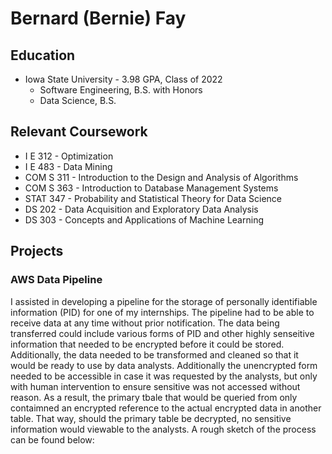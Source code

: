 # Bernard (Bernie) Fay

## Education
* Iowa State University - 3.98 GPA, Class of 2022
    * Software Engineering, B.S. with Honors
    * Data Science, B.S.

## Relevant Coursework
* I E 312 - Optimization
* I E 483 - Data Mining
* COM S 311 - Introduction to the Design and Analysis of Algorithms
* COM S 363 - Introduction to Database Management Systems
* STAT 347 - Probability and Statistical Theory for Data Science
* DS 202 - 	Data Acquisition and Exploratory Data Analysis
* DS 303 - Concepts and Applications of Machine Learning 

## Projects
### AWS Data Pipeline
I assisted in developing a pipeline for the storage of personally identifiable information (PID) for one of my internships. The pipeline had to be able to receive data at any time without prior notification. The data being transferred could include various forms of PID and other highly senseitive information that needed to be encrypted before it could be stored. Additionally, the data needed to be transformed and cleaned so that it would be ready to use by data analysts. Additionally the unencrypted form needed to be accessible in case it was requested by the analysts, but only with human intervention to ensure sensitive was not accessed without reason. As a result, the primary tbale that would be queried from only contaimned an encrypted reference to the actual encrypted data in another table. That way, should the primary table be decrypted, no sensitive information would viewable to the analysts. A rough sketch of the process can be found below: